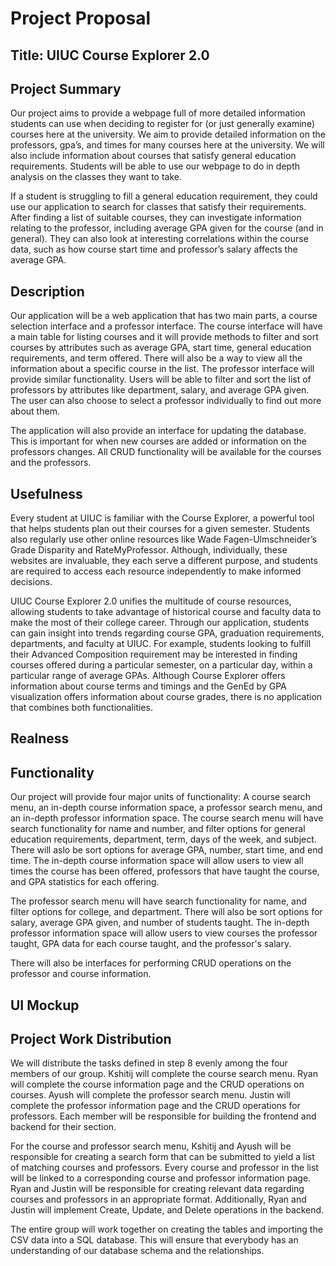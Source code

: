 # Project Proposal
## Title:  UIUC Course Explorer 2.0
## Project Summary
Our project aims to provide a webpage full of more detailed information students can use when deciding to register for (or just generally examine) courses here at the university. We aim to provide detailed information on the professors, gpa’s, and times for many courses here at the university. We will also include information about courses that satisfy general education requirements. Students will be able to use our webpage to do in depth analysis on the classes they want to take.

If a student is struggling to fill a general education requirement, they could use our application to search for classes that satisfy their requirements. After finding a list of suitable courses, they can investigate information relating to the professor, including average GPA given for the course (and in general). They can also look at interesting correlations within the course data, such as how course start time and professor’s salary affects the average GPA.

## Description
Our application will be a web application that has two main parts, a course selection interface and a professor interface. The course interface will have a main table for listing courses and it will provide methods to filter and sort courses by attributes such as average GPA, start time, general education requirements, and term offered. There will also be a way to view all the information about a specific course in the list. The professor interface will provide similar functionality. Users will be able to filter and sort the list of professors by attributes like department, salary, and average GPA given. The user can also choose to select a professor individually to find out more about them.

The application will also provide an interface for updating the database. This is important for when new courses are added or information on the professors changes. All CRUD functionality will be available for the courses and the professors.


## Usefulness
Every student at UIUC is familiar with the Course Explorer, a powerful tool that helps students plan out their courses for a given semester. Students also regularly use other online resources like Wade Fagen-Ulmschneider’s Grade Disparity and RateMyProfessor. Although, individually, these websites are invaluable, they each serve a different purpose, and students are required to access each resource independently to make informed decisions.

UIUC Course Explorer 2.0 unifies the multitude of course resources, allowing students to take advantage of historical course and faculty data to make the most of their college career. Through our application, students can gain insight into trends regarding course GPA, graduation requirements, departments, and faculty at UIUC. For example, students looking to fulfill their Advanced Composition requirement may be interested in finding courses offered during a particular semester, on a particular day, within a particular range of average GPAs. Although Course Explorer offers information about course terms and timings and the GenEd by GPA visualization offers information about course grades, there is no application that combines both functionalities.


## Realness

## Functionality

Our project will provide four major units of functionality: A course search menu, an in-depth course information space, a professor search menu, and an in-depth professor information space. The course search menu will have search functionality for name and number, and filter options for general education requirements, department, term, days of the week, and subject.
There will aslo be sort options for average GPA, number, start time, and end time.
The in-depth course information space will allow users to view all times the course has been offered, professors that have taught the course, and GPA statistics for each offering.

The professor search menu will have search functionality for name, and filter options for college, and department. There will also be sort options for salary, average GPA given, and number of students taught.
The in-depth professor information space will allow users to view courses the professor taught, GPA data for each course taught, and the professor's salary.


There will also be interfaces for performing CRUD operations on the professor and course information.

## UI Mockup
## Project Work Distribution
We will distribute the tasks defined in step 8 evenly among the four members of our group. Kshitij will complete the course search menu. Ryan will complete the course information page and the CRUD operations on courses. Ayush will complete the professor search menu. Justin will complete the professor information page and the CRUD operations for professors. Each member will be responsible for building the frontend and backend for their section.

For the course and professor search menu, Kshitij and Ayush will be responsible for creating a search form that can be submitted to yield a list of matching courses and professors. Every course and professor in the list will be linked to a corresponding course and professor information page. Ryan and Justin will be responsible for creating relevant data regarding courses and professors in an appropriate format. Additionally, Ryan and Justin will implement Create, Update, and Delete operations in the backend.

The entire group will work together on creating the tables and importing the CSV data into a SQL database. This will ensure that everybody has an understanding of our database schema and the relationships. 

